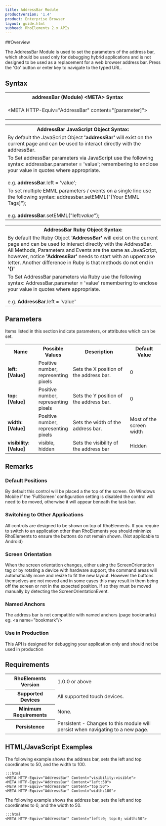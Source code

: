 ```yaml
---
title: AddressBar Module
productversion: '1.4'
product: Enterprise Browser
layout: guide.html
subhead: RhoElements 2.x APIs
---
```


##Overview

The AddressBar Module is used to set the parameters of the address bar, which should be used only for debugging hybrid applications and is not designed to be used as a replacement for a web browser address bar. Press the 'Go' button or enter key to navigate to the typed URL.

## Syntax
<table class="re-table">
	<tr>
		<th class="tableHeading">addressBar (Module) &lt;META&gt; Syntax</th>
	</tr>
	<tr>
		<td class="clsSyntaxCells clsOddRow"><p>&lt;META HTTP-Equiv="AddressBar" content="[parameter]"&gt;</p></td>
	</tr>
</table>

<table class="re-table">
	<tr>
		<th class="tableHeading">AddressBar JavaScript Object Syntax:</th>
	</tr>
	<tr>
		<td class="clsSyntaxCells clsOddRow">
			By default the JavaScript Object <b>'addressBar'</b> will exist on the current page and can be used to interact directly with the addressBar.
		</td>
	</tr>
	<tr>
		<td class="clsSyntaxCells clsEvenRow">
			To Set addressBar parameters via JavaScript use the following syntax: addressbar.parameter = 'value'; remembering to enclose your value in quotes where appropriate.
			<br/><br/>
			e.g. <b>addressBar</b>.left = 'value';
		</td>
	</tr>
	<tr>
		<td class="clsSyntaxCells clsOddRow">
			To set multiple <a href="/rhoelements/EMMLOverview">EMML</a> parameters / events on a single line use the following syntax: addressbar.setEMML("[Your EMML Tags]");
			<br/><br/>
			e.g. <b>addressBar</b>.setEMML("left:<i>value</i>");
		</td>
	</tr>
</table>

<table class="re-table">
	<tr>
		<th class="tableHeading">AddressBar Ruby Object Syntax:</th>
	</tr>
	<tr>
		<td class="clsSyntaxCells clsOddRow">
			By default the Ruby Object <b>'AddressBar'</b> will exist on the current page and can be used to interact directly with the AddressBar. All Methods, Parameters and Events are the same as JavaScript, however, notice <b>'AddressBar'</b> needs to start with an uppercase letter. Another difference in Ruby is that methods do not end in <b>'()'</b>
		</td>
	</tr>
	<tr>
		<td class="clsSyntaxCells clsEvenRow">
			To Set AddressBar parameters via Ruby use the following syntax: AddressBar.parameter = 'value' remembering to enclose your value in quotes where appropriate.
			<br/><br/>
			e.g. <b>AddressBar</b>.left = 'value'
		</td>
	</tr>
</table>

## Parameters
Items listed in this section indicate parameters, or attributes which can be set.

<table class="re-table"><col width="20%"/><col width="20%"/><col width="38%"/><col width="22%"/>
	<tr>
		<th class="tableHeading">Name</th>
		<th class="tableHeading">Possible Values</th>
		<th class="tableHeading">Description</th>
		<th class="tableHeading">Default Value</th>
	</tr>
	<tr>
		<td class="clsSyntaxCells clsOddRow"><b>left:[Value]</b></td>
		<td class="clsSyntaxCells clsOddRow">Positive number, representing pixels</td>
		<td class="clsSyntaxCells clsOddRow">Sets the X position of the address bar.</td>
		<td class="clsSyntaxCells clsOddRow">0</td></tr><tr><td class="clsSyntaxCells clsEvenRow"><b>top:[Value]</b></td>
		<td class="clsSyntaxCells clsEvenRow">Positive number, representing pixels</td>
		<td class="clsSyntaxCells clsEvenRow">Sets the Y position of the address bar.</td>
		<td class="clsSyntaxCells clsEvenRow">0</td></tr><tr><td class="clsSyntaxCells clsOddRow"><b>width:[Value]</b></td>
		<td class="clsSyntaxCells clsOddRow">Positive number, representing pixels</td>
		<td class="clsSyntaxCells clsOddRow">Sets the width of the address bar.</td>
		<td class="clsSyntaxCells clsOddRow">Most of the screen width</td>
	</tr>
	<tr>
		<td class="clsSyntaxCells clsEvenRow"><b>visibility:[Value]</b></td>
		<td class="clsSyntaxCells clsEvenRow">visible, hidden</td>
		<td class="clsSyntaxCells clsEvenRow">Sets the visibility of the address bar</td>
		<td class="clsSyntaxCells clsEvenRow">Hidden</td>
	</tr>
</table>

## Remarks
### Default Positions
By default this control will be placed a the top of the screen. On Windows Mobile if the 'FullScreen' configuration setting is disabled the control will need to be moved, otherwise it will appear beneath the task bar.

### Switching to Other Applications
All controls are designed to be shown on top of RhoElements. If you require to switch to an application other than RhoElements you should minimize RhoElements to ensure the buttons do not remain shown. (Not applicable to Android)

### Screen Orientation
When the screen orientation changes, either using the ScreenOrientation tag or by rotating a device with hardware support, the command areas will automatically move and resize to fit the new layout. However the buttons themselves are not moved and in some cases this may result in them being off the screen or not in the expected position. If so they must be moved manually by detecting the ScreenOrientationEvent.

### Named Anchors
The address bar is not compatible with named anchors (page bookmarks) eg. &lt;a name="bookmark"/&gt;

### Use in Production
This API is designed for debugging your application only and should not be used in production

## Requirements

<table class="re-table">
	<tr>
		<th class="tableHeading">RhoElements Version</th>
		<td class="clsSyntaxCell clsEvenRow">1.0.0 or above</td>
	</tr>
	<tr>
		<th class="tableHeading">Supported Devices</th>
		<td class="clsSyntaxCell clsOddRow">All supported touch devices.</td>
	</tr>
	<tr>
		<th class="tableHeading">Minimum Requirements</th>
		<td class="clsSyntaxCell clsOddRow">None.</td>
	</tr>
	<tr>
		<th class="tableHeading">Persistence</th>
		<td class="clsSyntaxCell clsEvenRow">Persistent - Changes to this module will persist when navigating to a new page.</td>
	</tr>
</table>

## HTML/JavaScript Examples
The following example shows the address bar, sets the left and top coordinates to 50, and the width to 100.

	:::html
	<META HTTP-Equiv="AddressBar" Content="visibility:visible">
	<META HTTP-Equiv="AddressBar" Content="left:50">
	<META HTTP-Equiv="AddressBar" Content="top:50">
	<META HTTP-Equiv="AddressBar" Content="width:100">

The following example shows the address bar, sets the left and top coordinates to 0, and the width to 50.

	:::html
	<META HTTP-Equiv="AddressBar" Content="left:0; top:0; width:50">


